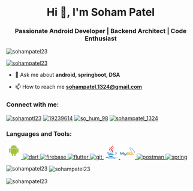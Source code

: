 <h1 align="center">Hi 👋, I'm Soham Patel</h1>
<h3 align="center">Passionate Android Developer | Backend Architect | Code Enthusiast</h3>

<p align="left"> <img src="https://komarev.com/ghpvc/?username=sohampatel23&label=Profile%20views&color=0e75b6&style=flat" alt="sohampatel23" /> </p>

<p align="left"> <a href="https://github.com/ryo-ma/github-profile-trophy"><img src="https://github-profile-trophy.vercel.app/?username=sohampatel23" alt="sohampatel23" /></a> </p>

- 💬 Ask me about **android, springboot, DSA**

- 📫 How to reach me **sohampatel.1324@gmail.com**

<h3 align="left">Connect with me:</h3>
<p align="left">
<a href="https://linkedin.com/in/sohamptl23" target="blank"><img align="center" src="https://raw.githubusercontent.com/rahuldkjain/github-profile-readme-generator/master/src/images/icons/Social/linked-in-alt.svg" alt="sohamptl23" height="30" width="40" /></a>
<a href="https://stackoverflow.com/users/19239614" target="blank"><img align="center" src="https://raw.githubusercontent.com/rahuldkjain/github-profile-readme-generator/master/src/images/icons/Social/stack-overflow.svg" alt="19239614" height="30" width="40" /></a>
<a href="https://instagram.com/so_hum_98" target="blank"><img align="center" src="https://raw.githubusercontent.com/rahuldkjain/github-profile-readme-generator/master/src/images/icons/Social/instagram.svg" alt="so_hum_98" height="30" width="40" /></a>
<a href="https://www.hackerrank.com/sohampatel_1324" target="blank"><img align="center" src="https://raw.githubusercontent.com/rahuldkjain/github-profile-readme-generator/master/src/images/icons/Social/hackerrank.svg" alt="sohampatel_1324" height="30" width="40" /></a>
</p>

<h3 align="left">Languages and Tools:</h3>
<p align="left"> <a href="https://developer.android.com" target="_blank" rel="noreferrer"> <img src="https://raw.githubusercontent.com/devicons/devicon/master/icons/android/android-original-wordmark.svg" alt="android" width="40" height="40"/> </a> <a href="https://dart.dev" target="_blank" rel="noreferrer"> <img src="https://www.vectorlogo.zone/logos/dartlang/dartlang-icon.svg" alt="dart" width="40" height="40"/> </a> <a href="https://firebase.google.com/" target="_blank" rel="noreferrer"> <img src="https://www.vectorlogo.zone/logos/firebase/firebase-icon.svg" alt="firebase" width="40" height="40"/> </a> <a href="https://flutter.dev" target="_blank" rel="noreferrer"> <img src="https://www.vectorlogo.zone/logos/flutterio/flutterio-icon.svg" alt="flutter" width="40" height="40"/> </a> <a href="https://git-scm.com/" target="_blank" rel="noreferrer"> <img src="https://www.vectorlogo.zone/logos/git-scm/git-scm-icon.svg" alt="git" width="40" height="40"/> </a> <a href="https://www.java.com" target="_blank" rel="noreferrer"> <img src="https://raw.githubusercontent.com/devicons/devicon/master/icons/java/java-original.svg" alt="java" width="40" height="40"/> </a> <a href="https://www.mysql.com/" target="_blank" rel="noreferrer"> <img src="https://raw.githubusercontent.com/devicons/devicon/master/icons/mysql/mysql-original-wordmark.svg" alt="mysql" width="40" height="40"/> </a> <a href="https://postman.com" target="_blank" rel="noreferrer"> <img src="https://www.vectorlogo.zone/logos/getpostman/getpostman-icon.svg" alt="postman" width="40" height="40"/> </a> <a href="https://spring.io/" target="_blank" rel="noreferrer"> <img src="https://www.vectorlogo.zone/logos/springio/springio-icon.svg" alt="spring" width="40" height="40"/> </a> </p>

<p><img align="left" src="https://github-readme-stats.vercel.app/api/top-langs?username=sohampatel23&show_icons=true&locale=en&layout=compact" alt="sohampatel23" /></p>

<p>&nbsp;<img align="center" src="https://github-readme-stats.vercel.app/api?username=sohampatel23&show_icons=true&locale=en" alt="sohampatel23" /></p>

<p><img align="center" src="https://github-readme-streak-stats.herokuapp.com/?user=sohampatel23&" alt="sohampatel23" /></p>

